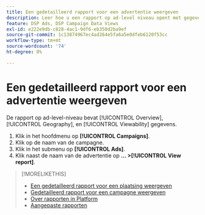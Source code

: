```yaml
---
title: Een gedetailleerd rapport voor een advertentie weergeven
description: Leer hoe u een rapport op ad-level niveau opent met gegevens over overzicht, geografische ligging en weergavemogelijkheden.
feature: DSP Ads, DSP Campaign Data Views
exl-id: e222e9db-c828-4ac1-9df6-eb350d2ba9ef
source-git-commit: 1c13874967ec4ad264e5fa6a5e0dfeb6120f53cc
workflow-type: tm+mt
source-wordcount: '74'
ht-degree: 0%

---
```


# Een gedetailleerd rapport voor een advertentie weergeven

De <!--legacy --> rapport op ad-level-niveau bevat [!UICONTROL Overview], [!UICONTROL Geography], en [!UICONTROL Viewability] gegevens.

1. Klik in het hoofdmenu op **[!UICONTROL Campaigns]**.
1. Klik op de naam van de campagne.
1. Klik in het submenu op **[!UICONTROL Ads]**.
1. Klik naast de naam van de advertentie op  **... >[!UICONTROL View report]**.

>[!MORELIKETHIS]
>
>* [Een gedetailleerd rapport voor een plaatsing weergeven](/help/dsp/campaign-management/placements/placement-view-report.md)
>* [Gedetailleerd rapport voor een campagne weergeven](/help/dsp/campaign-management/campaigns/campaign-view-report.md)
>* [Over rapporten in Platform](/help/dsp/campaign-management/reports/campaign-reports-about.md)
>* [Aangepaste rapporten](/help/dsp/reports/report-about.md)


